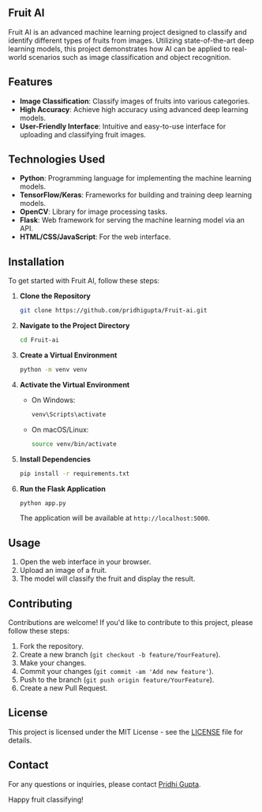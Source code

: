 
## Fruit AI

Fruit AI is an advanced machine learning project designed to classify and identify different types of fruits from images. Utilizing state-of-the-art deep learning models, this project demonstrates how AI can be applied to real-world scenarios such as image classification and object recognition.

## Features

- **Image Classification**: Classify images of fruits into various categories.
- **High Accuracy**: Achieve high accuracy using advanced deep learning models.
- **User-Friendly Interface**: Intuitive and easy-to-use interface for uploading and classifying fruit images.

## Technologies Used

- **Python**: Programming language for implementing the machine learning models.
- **TensorFlow/Keras**: Frameworks for building and training deep learning models.
- **OpenCV**: Library for image processing tasks.
- **Flask**: Web framework for serving the machine learning model via an API.
- **HTML/CSS/JavaScript**: For the web interface.

## Installation

To get started with Fruit AI, follow these steps:

1. **Clone the Repository**

   ```bash
   git clone https://github.com/pridhigupta/Fruit-ai.git
   ```

2. **Navigate to the Project Directory**

   ```bash
   cd Fruit-ai
   ```

3. **Create a Virtual Environment**

   ```bash
   python -m venv venv
   ```

4. **Activate the Virtual Environment**

   - On Windows:

     ```bash
     venv\Scripts\activate
     ```

   - On macOS/Linux:

     ```bash
     source venv/bin/activate
     ```

5. **Install Dependencies**

   ```bash
   pip install -r requirements.txt
   ```

6. **Run the Flask Application**

   ```bash
   python app.py
   ```

   The application will be available at `http://localhost:5000`.

## Usage

1. Open the web interface in your browser.
2. Upload an image of a fruit.
3. The model will classify the fruit and display the result.

## Contributing

Contributions are welcome! If you'd like to contribute to this project, please follow these steps:

1. Fork the repository.
2. Create a new branch (`git checkout -b feature/YourFeature`).
3. Make your changes.
4. Commit your changes (`git commit -am 'Add new feature'`).
5. Push to the branch (`git push origin feature/YourFeature`).
6. Create a new Pull Request.

## License

This project is licensed under the MIT License - see the [LICENSE](LICENSE) file for details.

## Contact

For any questions or inquiries, please contact [Pridhi Gupta](mailto:pridhi@example.com).

Happy fruit classifying!
